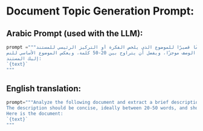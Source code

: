 # Document Topic Generation Prompt:

## Arabic Prompt (used with the LLM):
```python
prompt ="""حلل المستند التالي واستخرج وصفًا قصيرًا للموضوع الذي يلخص الفكرة أو التركيز الرئيسي للمستند.
يجب أن يكون الوصف موجزًا، ويفضل أن يتراوح بين 20-50 كلمة، ويعكس الموضوع الأساسي للنص.
إليك المستند:
`{text}`
"""
```
## English translation:
```python
prompt="""Analyze the following document and extract a brief description of the topic that summarizes the main idea or focus of the document. 
The description should be concise, ideally between 20-50 words, and should reflect the core subject of the text. 
Here is the document: 
`{text}`
"""
```
